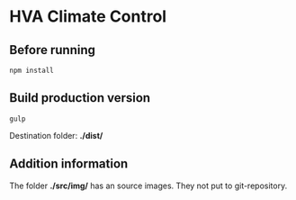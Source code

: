 # HVA Climate Control


## Before running

`npm install`

## Build production version

`gulp`

Destination folder: **./dist/**

## Addition information

The folder **./src/img/** has an source images. They not put to git-repository.